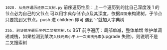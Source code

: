 `1028. 从先序遍历还原二叉树.py`
前序遍历性质：上一个遍历到的比自己深度浅 1 的节点必为自己的父节点
可以用字典存储节点及其深度，依据`深度`来构建树，子节点只要找到父节点，push 进 children 即可
遇到'-'就加入字典树

`255. 验证前序遍历序列二叉搜索树.ts`
BST 前序遍历：局部单减，整体单增
维护单调递减栈，如果检测到某次`入栈元素小于上一次出栈元素`(upgrade 失败)，则说明不是二叉搜索树
